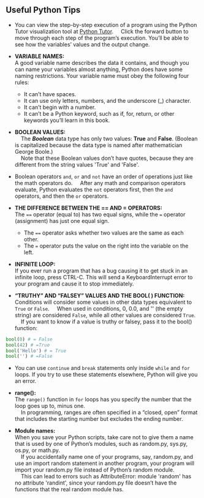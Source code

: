 ## Useful Python Tips  

- You can view the step-by-step execution of a program using the Python Tutor visualization tool at [Python Tutor](http://pythontutor.com).
&nbsp;&nbsp;&nbsp;&nbsp;Click the forward button to move through each step of the program’s execution. You’ll be able to see how the variables’ values and the output change.
  
- **VARIABLE NAMES:**  
  A good variable name describes the data it contains, and though you can name your variables almost anything, Python does have some naming restrictions.
  Your variable name must obey the following four rules:
    - It can’t have spaces.
    - It can use only letters, numbers, and the underscore (_) character.
    - It can’t begin with a number.
    - It can’t be a Python keyword, such as if, for, return, or other keywords
you’ll learn in this book.

- **BOOLEAN VALUES:**  
&nbsp;&nbsp;&nbsp;&nbsp;The ***Boolean*** data type has only two values: **True** and **False**. (Boolean is capitalized because the data type is named after mathematician George Boole.)  
&nbsp;&nbsp;&nbsp;&nbsp;Note that these Boolean values don’t have quotes, because they are different from the string values 'True' and 'False'.
  
- Boolean operators `and`, `or` and `not` have an order of operations just like the math operators do.
&nbsp;&nbsp;&nbsp;&nbsp;After any math and comparison operators evaluate, Python evaluates the `not` operators first, then the `and` operators, and then the `or` operators.

- **THE DIFFERENCE BETWEEN THE == AND = OPERATORS:**  
  The `==` operator (equal to) has two equal signs, while the `=` operator (assignment) has just one equal sign.
    - The `==` operator asks whether two values are the same as each other.
    - The `=` operator puts the value on the right into the variable on the left.

- **INFINITE LOOP:**  
If you ever run a program that has a bug causing it to get stuck in an infinite loop, press CTRL-C. This will send a KeyboardInterrupt error to your program and cause it to stop immediately.

- **“TRUTHY” AND “FALSEY” VALUES AND THE BOOL( ) FUNCTION:**  
Conditions will consider some values in other data types equivalent to `True` or `False`.
&nbsp;&nbsp;&nbsp;&nbsp;When used in conditions, 0, 0.0, and '' (the empty string) are considered `False`, while all other values are considered `True`.  
&nbsp;&nbsp;&nbsp;&nbsp;If you want to know if a value is truthy or falsey, pass it to the bool() function:
```python
bool(0) # = False
bool(42) # =True
bool('Hello') # = True
bool('') # =False
```

- You can use `continue` and `break` statements only inside `while` and `for` loops. If you try to use these statements elsewhere, Python will give you an error.

- **range():**  
The `range()` function in `for` loops has you specify the number that the loop goes up to, minus one.  
&nbsp;&nbsp;&nbsp;&nbsp;In programming, ranges are often specified in a “closed, open” format that includes the starting number but excludes the ending number.

- **Module names:**  
When you save your Python scripts, take care not to give them a name that is used by one of Python’s modules, such as random.py, sys.py, os.py, or math.py.  
&nbsp;&nbsp;&nbsp;&nbsp;If you accidentally name one of your programs, say, random.py, and use an import random statement in another program, your program will import your random.py file instead of Python’s random module.  
&nbsp;&nbsp;&nbsp;&nbsp;This can lead to errors such as AttributeError: module 'random' has no attribute 'randint', since your random.py file doesn’t have the functions that the real random module has. 
